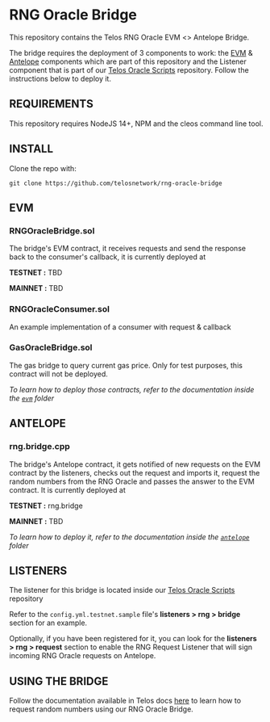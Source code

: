 # RNG Oracle Bridge

This repository contains the Telos RNG Oracle EVM <> Antelope Bridge.

The bridge requires the deployment of 3 components to work: the [EVM](https://github.com/telosnetwork/native-oracle-bridge/tree/main/evm) & [Antelope](https://github.com/telosnetwork/native-oracle-bridge/tree/main/antelope) components which are part of this repository and the Listener component that is part of our [Telos Oracle Scripts](https://github.com/telosnetwork/telos-oracle-scripts) repository. Follow the instructions below to deploy it.

## REQUIREMENTS

This repository requires NodeJS 14+, NPM and the cleos command line tool.

## INSTALL

Clone the repo with:

`git clone https://github.com/telosnetwork/rng-oracle-bridge`

## EVM

### RNGOracleBridge.sol

The bridge's EVM contract, it receives requests and send the response back to the consumer's callback, it is currently deployed at

**TESTNET :** TBD

**MAINNET :** TBD

### RNGOracleConsumer.sol

An example implementation of a consumer with request & callback

### GasOracleBridge.sol

The gas bridge to query current gas price. Only for test purposes, this contract will not be deployed.

_To learn how to deploy those contracts, refer to the documentation inside the [`evm`](https://github.com/telosnetwork/rng-oracle-bridge/tree/main/evm) folder_

## ANTELOPE

### rng.bridge.cpp

The bridge's Antelope contract, it gets notified of new requests on the EVM contract by the listeners, checks out the request and imports it, request the random numbers from the RNG Oracle and passes the answer to the EVM contract. It is currently deployed at

**TESTNET :** rng.bridge

**MAINNET :** TBD

_To learn how to deploy it, refer to the documentation inside the [`antelope`](https://github.com/telosnetwork/rng-oracle-bridge/tree/main/antelope) folder_

## LISTENERS

The listener for this bridge is located inside our [Telos Oracle Scripts](https://github.com/telosnetwork/telos-oracle-scripts) repository

Refer to the `config.yml.testnet.sample` file's **listeners > rng > bridge** section for an example.

Optionally, if you have been registered for it, you can look for the **listeners > rng > request** section to enable the RNG Request Listener that will sign incoming RNG Oracle requests on Antelope.

## USING THE BRIDGE

Follow the documentation available in Telos docs [here]() to learn how to request random numbers using our RNG Oracle Bridge.
